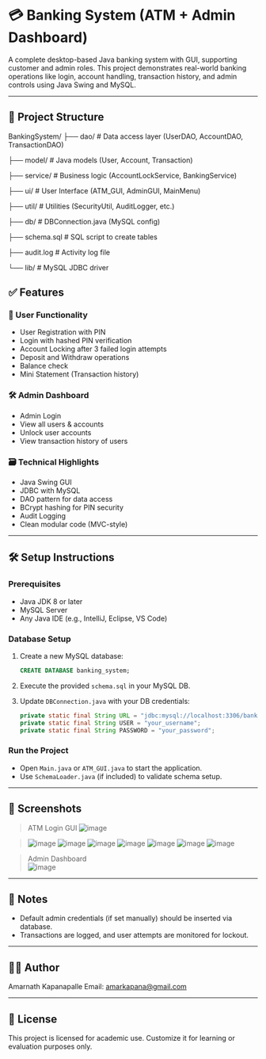 # 💳 Banking System (ATM + Admin Dashboard)

A complete desktop-based Java banking system with GUI, supporting customer and admin roles. This project demonstrates real-world banking operations like login, account handling, transaction history, and admin controls using Java Swing and MySQL.

---

## 📁 Project Structure

BankingSystem/
├── dao/ # Data access layer (UserDAO, AccountDAO, TransactionDAO)

├── model/ # Java models (User, Account, Transaction)

├── service/ # Business logic (AccountLockService, BankingService)

├── ui/ # User Interface (ATM_GUI, AdminGUI, MainMenu)

├── util/ # Utilities (SecurityUtil, AuditLogger, etc.)

├── db/ # DBConnection.java (MySQL config)

├── schema.sql # SQL script to create tables

├── audit.log # Activity log file

└── lib/ # MySQL JDBC driver


## ✅ Features

### 🔐 User Functionality
- User Registration with PIN
- Login with hashed PIN verification
- Account Locking after 3 failed login attempts
- Deposit and Withdraw operations
- Balance check
- Mini Statement (Transaction history)

### 🛠 Admin Dashboard
- Admin Login
- View all users & accounts
- Unlock user accounts
- View transaction history of users

### 🗃 Technical Highlights
- Java Swing GUI
- JDBC with MySQL
- DAO pattern for data access
- BCrypt hashing for PIN security
- Audit Logging
- Clean modular code (MVC-style)

---

## 🛠 Setup Instructions

### Prerequisites
- Java JDK 8 or later
- MySQL Server
- Any Java IDE (e.g., IntelliJ, Eclipse, VS Code)

### Database Setup
1. Create a new MySQL database:
    ```sql
    CREATE DATABASE banking_system;
    ```

2. Execute the provided `schema.sql` in your MySQL DB.

3. Update `DBConnection.java` with your DB credentials:
    ```java
    private static final String URL = "jdbc:mysql://localhost:3306/banking_system";
    private static final String USER = "your_username";
    private static final String PASSWORD = "your_password";
    ```

### Run the Project
- Open `Main.java` or `ATM_GUI.java` to start the application.
- Use `SchemaLoader.java` (if included) to validate schema setup.

---

## 📸 Screenshots

> ATM Login GUI
> ![image](https://github.com/user-attachments/assets/03cade6c-c927-4a13-91e8-1281e30f6b7d)

> ![image](https://github.com/user-attachments/assets/3b8f393d-a030-4109-b5b2-cf3a66b616e5)
> ![image](https://github.com/user-attachments/assets/28a58072-1a52-407a-bba8-0a458d84f056)
> ![image](https://github.com/user-attachments/assets/1e8b44d8-9f39-47fd-8660-00b9c686a4b0)
> ![image](https://github.com/user-attachments/assets/9b433006-6ee6-494b-a968-4235e1c71086)
> ![image](https://github.com/user-attachments/assets/c1d64692-495b-4360-8dda-6faae57b8f69)
> ![image](https://github.com/user-attachments/assets/62098b35-c4c1-42db-b0b3-1e23e28f8c7e)
> ![image](https://github.com/user-attachments/assets/5827439a-a915-43af-b7ce-a20bd744106f)





> Admin Dashboard  
>![image](https://github.com/user-attachments/assets/176038fa-d82e-439a-b703-cfa7fa3072df)


---

## 📌 Notes

- Default admin credentials (if set manually) should be inserted via database.
- Transactions are logged, and user attempts are monitored for lockout.

---

## 🧑‍💻 Author

Amarnath Kapanapalle
Email: amarkapana@gmail.com 

---

## 📜 License

This project is licensed for academic use. Customize it for learning or evaluation purposes only.
